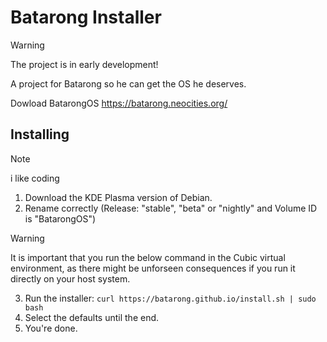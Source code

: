 # Batarong Installer


> [!WARNING]
> The project is in early development!

A project for Batarong so he can get the OS he deserves.

Dowload BatarongOS https://batarong.neocities.org/


## Installing
> [!NOTE]
> i like coding

1. Download the KDE Plasma version of Debian.
2. Rename correctly (Release: "stable", "beta" or "nightly" and Volume ID is "BatarongOS")
 
> [!WARNING]
> It is important that you run the below command in the Cubic virtual environment, as there might be unforseen consequences if you run it directly on your host system.

3. Run the installer: ```curl https://batarong.github.io/install.sh | sudo bash```  
4. Select the defaults until the end.
5. You're done.



